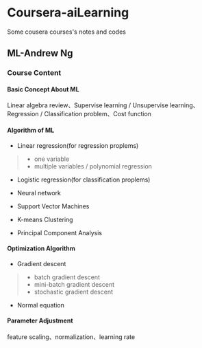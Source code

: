 # Coursera-aiLearning
Some cousera courses's notes and codes

## ML-Andrew Ng

### Course Content
> 
#### Basic Concept About ML
Linear algebra review、Supervise learning / Unsupervise learning、Regression / Classification problem、Cost function
>
>
#### Algorithm of ML
* Linear regression(for regression proplems)
>* one variable
>* multiple variables / polynomial regression
>
* Logistic regression(for classification proplems)
>
* Neural network
>
* Support Vector Machines
>
* K-means Clustering
>
* Principal Component Analysis
>
>
#### Optimization Algorithm
* Gradient descent
>* batch gradient descent
>* mini-batch gradient descent
>* stochastic gradient descent
* Normal equation
>
>
#### Parameter Adjustment
feature scaling、normalization、learning rate
